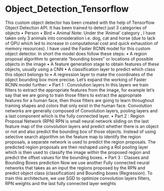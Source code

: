 # Object_Detection_Tensorflow
This custom object detector has been created with the help of Tensorflow Object Detection API. It has been trained to detect just 3 categories of objects
•	Person
•	Bird
•	Animal
Note:
Under the ‘Animal’ category , I have taken only 3 animals into consideration i.e. dog, cat and horse (due to lack of GPU which led to increase in computational cost and quick exhaustion of memory resources).
I have used the Faster RCNN model for this custom object detector. In short the model does follow these steps:
•	A region proposal algorithm to generate “bounding boxes” or locations of possible objects in the image
•	A feature generation stage to obtain features of these objects, usually using a CNN
•	A classification layer to predict which class this object belongs to
•	A regression layer to make the coordinates of the object bounding box more precise.
Let’s expand the working of Faster RCNN model further:
•	Part 1 : Convolution layers
In this layers we train filters to extract the appropriate features from the image, for example let’s say that we are going to train those filters to extract the appropriate features for a human face, then those filters are going to learn throughout training shapes and colors that only exist in the human face. Convolution networks are generally composed of Convolution layers, pooling layers and a last component which is the fully connected layer.
•	Part 2 : Region Proposal Network (RPN)
RPN is small neural network sliding on the last feature map of the convolution layers and predict whether there is an object or not and also predict the bounding box of those objects. Instead of using selective search algorithm on the feature map to identify the region proposals, a separate network is used to predict the region proposals. The predicted region proposals are then reshaped using a RoI pooling layer which is then used to classify the image within the proposed region and predict the offset values for the bounding boxes.
•	Part 3 : Classes and Bounding Boxes prediction
Now we use another Fully connected neural networks that takes as an input the regions proposed by the RPN and predict object class (classification) and Bounding boxes (Regression). To train this architecture, we use SGD to optimize convolution layers filters, RPN weights and the last fully connected layer weights
